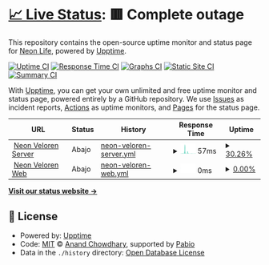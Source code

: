 # [📈 Live Status](https://status.neonlife.xyz): <!--live status--> **🟥 Complete outage**

This repository contains the open-source uptime monitor and status page for [Neon Life](https://status.neonlife.xyz), powered by [Upptime](https://github.com/upptime/upptime).

[![Uptime CI](https://github.com/neonliferoleplay/status/workflows/Uptime%20CI/badge.svg)](https://github.com/neonliferoleplay/status/actions?query=workflow%3A%22Uptime+CI%22)
[![Response Time CI](https://github.com/neonliferoleplay/status/workflows/Response%20Time%20CI/badge.svg)](https://github.com/neonliferoleplay/status/actions?query=workflow%3A%22Response+Time+CI%22)
[![Graphs CI](https://github.com/neonliferoleplay/status/workflows/Graphs%20CI/badge.svg)](https://github.com/neonliferoleplay/status/actions?query=workflow%3A%22Graphs+CI%22)
[![Static Site CI](https://github.com/neonliferoleplay/status/workflows/Static%20Site%20CI/badge.svg)](https://github.com/neonliferoleplay/status/actions?query=workflow%3A%22Static+Site+CI%22)
[![Summary CI](https://github.com/neonliferoleplay/status/workflows/Summary%20CI/badge.svg)](https://github.com/neonliferoleplay/status/actions?query=workflow%3A%22Summary+CI%22)

With [Upptime](https://upptime.js.org), you can get your own unlimited and free uptime monitor and status page, powered entirely by a GitHub repository. We use [Issues](https://github.com/neonliferoleplay/status/issues) as incident reports, [Actions](https://github.com/neonliferoleplay/status/actions) as uptime monitors, and [Pages](https://status.neonlife.xyz) for the status page.

<!--start: status pages-->
<!-- This summary is generated by Upptime (https://github.com/upptime/upptime) -->
<!-- Do not edit this manually, your changes will be overwritten -->
<!-- prettier-ignore -->
| URL | Status | History | Response Time | Uptime |
| --- | ------ | ------- | ------------- | ------ |
| <img alt="" src="https://icons.duckduckgo.com/ip3/null.ico" height="13"> [Neon Veloren Server](veloren.neonlife.xyz) | Abajo | [neon-veloren-server.yml](https://github.com/neonliferoleplay/status/commits/HEAD/history/neon-veloren-server.yml) | <details><summary><img alt="Response time graph" src="./graphs/neon-veloren-server/response-time-week.png" height="20"> 57ms</summary><br><a href="https://status.neonlife.xyz/history/neon-veloren-server"><img alt="Response time 103" src="https://img.shields.io/endpoint?url=https%3A%2F%2Fraw.githubusercontent.com%2Fneonliferoleplay%2Fstatus%2FHEAD%2Fapi%2Fneon-veloren-server%2Fresponse-time.json"></a><br><a href="https://status.neonlife.xyz/history/neon-veloren-server"><img alt="24-hour response time 24" src="https://img.shields.io/endpoint?url=https%3A%2F%2Fraw.githubusercontent.com%2Fneonliferoleplay%2Fstatus%2FHEAD%2Fapi%2Fneon-veloren-server%2Fresponse-time-day.json"></a><br><a href="https://status.neonlife.xyz/history/neon-veloren-server"><img alt="7-day response time 57" src="https://img.shields.io/endpoint?url=https%3A%2F%2Fraw.githubusercontent.com%2Fneonliferoleplay%2Fstatus%2FHEAD%2Fapi%2Fneon-veloren-server%2Fresponse-time-week.json"></a><br><a href="https://status.neonlife.xyz/history/neon-veloren-server"><img alt="30-day response time 42" src="https://img.shields.io/endpoint?url=https%3A%2F%2Fraw.githubusercontent.com%2Fneonliferoleplay%2Fstatus%2FHEAD%2Fapi%2Fneon-veloren-server%2Fresponse-time-month.json"></a><br><a href="https://status.neonlife.xyz/history/neon-veloren-server"><img alt="1-year response time 103" src="https://img.shields.io/endpoint?url=https%3A%2F%2Fraw.githubusercontent.com%2Fneonliferoleplay%2Fstatus%2FHEAD%2Fapi%2Fneon-veloren-server%2Fresponse-time-year.json"></a></details> | <details><summary><a href="https://status.neonlife.xyz/history/neon-veloren-server">30.26%</a></summary><a href="https://status.neonlife.xyz/history/neon-veloren-server"><img alt="All-time uptime 98.35%" src="https://img.shields.io/endpoint?url=https%3A%2F%2Fraw.githubusercontent.com%2Fneonliferoleplay%2Fstatus%2FHEAD%2Fapi%2Fneon-veloren-server%2Fuptime.json"></a><br><a href="https://status.neonlife.xyz/history/neon-veloren-server"><img alt="24-hour uptime 24.69%" src="https://img.shields.io/endpoint?url=https%3A%2F%2Fraw.githubusercontent.com%2Fneonliferoleplay%2Fstatus%2FHEAD%2Fapi%2Fneon-veloren-server%2Fuptime-day.json"></a><br><a href="https://status.neonlife.xyz/history/neon-veloren-server"><img alt="7-day uptime 30.26%" src="https://img.shields.io/endpoint?url=https%3A%2F%2Fraw.githubusercontent.com%2Fneonliferoleplay%2Fstatus%2FHEAD%2Fapi%2Fneon-veloren-server%2Fuptime-week.json"></a><br><a href="https://status.neonlife.xyz/history/neon-veloren-server"><img alt="30-day uptime 83.12%" src="https://img.shields.io/endpoint?url=https%3A%2F%2Fraw.githubusercontent.com%2Fneonliferoleplay%2Fstatus%2FHEAD%2Fapi%2Fneon-veloren-server%2Fuptime-month.json"></a><br><a href="https://status.neonlife.xyz/history/neon-veloren-server"><img alt="1-year uptime 98.35%" src="https://img.shields.io/endpoint?url=https%3A%2F%2Fraw.githubusercontent.com%2Fneonliferoleplay%2Fstatus%2FHEAD%2Fapi%2Fneon-veloren-server%2Fuptime-year.json"></a></details>
| <img alt="" src="https://icons.duckduckgo.com/ip3/veloren.neonlife.xyz.ico" height="13"> [Neon Veloren Web](https://veloren.neonlife.xyz) | Abajo | [neon-veloren-web.yml](https://github.com/neonliferoleplay/status/commits/HEAD/history/neon-veloren-web.yml) | <details><summary><img alt="Response time graph" src="./graphs/neon-veloren-web/response-time-week.png" height="20"> 0ms</summary><br><a href="https://status.neonlife.xyz/history/neon-veloren-web"><img alt="Response time 426" src="https://img.shields.io/endpoint?url=https%3A%2F%2Fraw.githubusercontent.com%2Fneonliferoleplay%2Fstatus%2FHEAD%2Fapi%2Fneon-veloren-web%2Fresponse-time.json"></a><br><a href="https://status.neonlife.xyz/history/neon-veloren-web"><img alt="24-hour response time 0" src="https://img.shields.io/endpoint?url=https%3A%2F%2Fraw.githubusercontent.com%2Fneonliferoleplay%2Fstatus%2FHEAD%2Fapi%2Fneon-veloren-web%2Fresponse-time-day.json"></a><br><a href="https://status.neonlife.xyz/history/neon-veloren-web"><img alt="7-day response time 0" src="https://img.shields.io/endpoint?url=https%3A%2F%2Fraw.githubusercontent.com%2Fneonliferoleplay%2Fstatus%2FHEAD%2Fapi%2Fneon-veloren-web%2Fresponse-time-week.json"></a><br><a href="https://status.neonlife.xyz/history/neon-veloren-web"><img alt="30-day response time 0" src="https://img.shields.io/endpoint?url=https%3A%2F%2Fraw.githubusercontent.com%2Fneonliferoleplay%2Fstatus%2FHEAD%2Fapi%2Fneon-veloren-web%2Fresponse-time-month.json"></a><br><a href="https://status.neonlife.xyz/history/neon-veloren-web"><img alt="1-year response time 426" src="https://img.shields.io/endpoint?url=https%3A%2F%2Fraw.githubusercontent.com%2Fneonliferoleplay%2Fstatus%2FHEAD%2Fapi%2Fneon-veloren-web%2Fresponse-time-year.json"></a></details> | <details><summary><a href="https://status.neonlife.xyz/history/neon-veloren-web">0.00%</a></summary><a href="https://status.neonlife.xyz/history/neon-veloren-web"><img alt="All-time uptime 46.89%" src="https://img.shields.io/endpoint?url=https%3A%2F%2Fraw.githubusercontent.com%2Fneonliferoleplay%2Fstatus%2FHEAD%2Fapi%2Fneon-veloren-web%2Fuptime.json"></a><br><a href="https://status.neonlife.xyz/history/neon-veloren-web"><img alt="24-hour uptime 0.00%" src="https://img.shields.io/endpoint?url=https%3A%2F%2Fraw.githubusercontent.com%2Fneonliferoleplay%2Fstatus%2FHEAD%2Fapi%2Fneon-veloren-web%2Fuptime-day.json"></a><br><a href="https://status.neonlife.xyz/history/neon-veloren-web"><img alt="7-day uptime 0.00%" src="https://img.shields.io/endpoint?url=https%3A%2F%2Fraw.githubusercontent.com%2Fneonliferoleplay%2Fstatus%2FHEAD%2Fapi%2Fneon-veloren-web%2Fuptime-week.json"></a><br><a href="https://status.neonlife.xyz/history/neon-veloren-web"><img alt="30-day uptime 0.00%" src="https://img.shields.io/endpoint?url=https%3A%2F%2Fraw.githubusercontent.com%2Fneonliferoleplay%2Fstatus%2FHEAD%2Fapi%2Fneon-veloren-web%2Fuptime-month.json"></a><br><a href="https://status.neonlife.xyz/history/neon-veloren-web"><img alt="1-year uptime 46.89%" src="https://img.shields.io/endpoint?url=https%3A%2F%2Fraw.githubusercontent.com%2Fneonliferoleplay%2Fstatus%2FHEAD%2Fapi%2Fneon-veloren-web%2Fuptime-year.json"></a></details>

<!--end: status pages-->

[**Visit our status website →**](https://status.neonlife.xyz)

## 📄 License

- Powered by: [Upptime](https://github.com/upptime/upptime)
- Code: [MIT](./LICENSE) © [Anand Chowdhary](https://anandchowdhary.com), supported by [Pabio](https://pabio.com)
- Data in the `./history` directory: [Open Database License](https://opendatacommons.org/licenses/odbl/1-0/)
